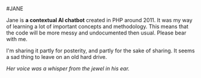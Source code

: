 #JANE

Jane is **a contextual AI chatbot** created in PHP around 2011. It was my way of learning a lot of important concepts and methodology. This means that the code will be more messy and undocumented then usual. Please bear with me.

I'm sharing it partly for posterity, and partly for the sake of sharing. It seems a sad thing to leave on an old hard drive. 


*Her voice was a whisper from the jewel in his ear.*